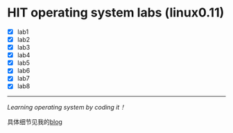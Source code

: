 HIT operating system labs (linux0.11)
===
- [x] lab1
- [x] lab2
- [x] lab3
- [x] lab4
- [x] lab5
- [x] lab6
- [x] lab7
- [x] lab8

---
_Learning operating system by coding it！_

具体细节见我的[blog](https://zhuanlan.zhihu.com/p/677691561)

